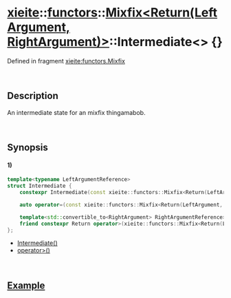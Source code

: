 # [xieite](../../../../../xieite.md)\:\:[functors](../../../../../functors.md)\:\:[Mixfix<Return(LeftArgument, RightArgument)>](../../../mixfix.md)\:\:Intermediate\<\> \{\}
Defined in fragment [xieite:functors.Mixfix](../../../../../../src/functors/mixfix.cpp)

&nbsp;

## Description
An intermediate state for an mixfix thingamabob.

&nbsp;

## Synopsis
#### 1)
```cpp
template<typename LeftArgumentReference>
struct Intermediate {
    constexpr Intermediate(const xieite::functors::Mixfix<Return(LeftArgument, RightArgument)>&, LeftArgumentReference&&) noexcept;

    auto operator=(const xieite::functors::Mixfix<Return(LeftArgument, RightArgument)>::Intermediate<LeftArgumentReference>&) = delete;

    template<std::convertible_to<RightArgument> RightArgumentReference>
    friend constexpr Return operator>(xieite::functors::Mixfix<Return(LeftArgument, RightArgument)>::Intermediate<LeftArgumentReference>&&, RightArgumentReference&&);
};
```
- [Intermediate\(\)](./structures/intermediate/1/operators/constructor.md)
- [operator>\(\)](./structures/intermediate/1/operators/more.md)

&nbsp;

## [Example](./operators/less.md#Example)
